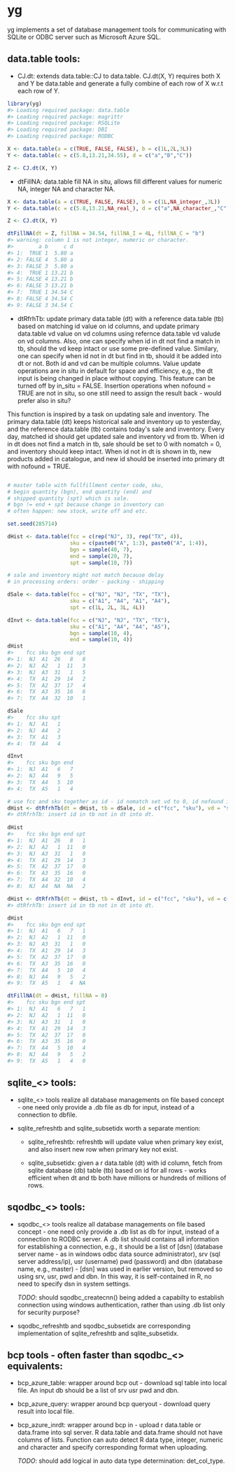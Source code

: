 <!-- README.md is generated from README.Rmd. Please edit that file -->
yg
==

yg implements a set of database management tools for communicating with SQLite or ODBC server such as Microsoft Azure SQL.

data.table tools:
-----------------

-   CJ.dt: extends data.table::CJ to data.table. CJ.dt(X, Y) requires both X and Y be data.table and generate a fully combine of each row of X w.r.t each row of Y.

``` r
library(yg)
#> Loading required package: data.table
#> Loading required package: magrittr
#> Loading required package: RSQLite
#> Loading required package: DBI
#> Loading required package: RODBC

X <- data.table(a = c(TRUE, FALSE, FALSE), b = c(1L,2L,3L))
Y <- data.table(c = c(5.8,13.21,34.55), d = c("a","B","C"))

Z <- CJ.dt(X, Y)
```

-   dtFillNA: data.table fill NA in situ, allows fill different values for numeric NA, integer NA and character NA.

``` r
X <- data.table(a = c(TRUE, FALSE, FALSE), b = c(1L,NA_integer_,3L))
Y <- data.table(c = c(5.8,13.21,NA_real_), d = c("a",NA_character_,"C"))

Z <- CJ.dt(X, Y)

dtFillNA(dt = Z, fillNA = 34.54, fillNA_I = 4L, fillNA_C = "b")
#> warning: column 1 is not integer, numeric or character.
#>        a b     c d
#> 1:  TRUE 1  5.80 a
#> 2: FALSE 4  5.80 a
#> 3: FALSE 3  5.80 a
#> 4:  TRUE 1 13.21 b
#> 5: FALSE 4 13.21 b
#> 6: FALSE 3 13.21 b
#> 7:  TRUE 1 34.54 C
#> 8: FALSE 4 34.54 C
#> 9: FALSE 3 34.54 C
```

-   dtRfrhTb: update primary data.table (dt) with a reference data.table (tb) based on matching id value on id columns, and update primary data.table vd value on vd columns using refernce data.table vd valude on vd columns. Also, one can specify when id in dt not find a match in tb, should the vd keep intact or use some pre-defined value. Similary, one can specify when id not in dt but find in tb, should it be added into dt or not. Both id and vd can be multiple columns. Value update operations are in situ in default for space and efficiency, e.g., the dt input is being changed in place without copying. This feature can be turned off by in\_situ = FALSE. Insertion operations when nofound = TRUE are not in situ, so one still need to assign the result back - would prefer also in situ?

This function is inspired by a task on updating sale and inventory. The primary data.table (dt) keeps historical sale and inventory up to yesterday, and the reference data.table (tb) contains today's sale and inventory. Every day, matched id should get updated sale and inventory vd from tb. When id in dt does not find a match in tb, sale should be set to 0 with nomatch = 0, and inventory should keep intact. When id not in dt is shown in tb, new products added in catalogue, and new id should be inserted into primary dt with nofound = TRUE.

``` r

# master table with fullfillment center code, sku, 
# begin quantity (bgn), end quantity (end) and 
# shipped quantity (spt) which is sale.
# bgn != end + spt because change in inventory can
# often happen: new stock, write off and etc.

set.seed(285714)

dHist <- data.table(fcc = c(rep("NJ", 3), rep("TX", 4)),
                    sku = c(paste0("A", 1:3), paste0("A", 1:4)),
                    bgn = sample(40, 7),
                    end = sample(20, 7),
                    spt = sample(10, 7))

# sale and inventory might not match because delay
# in processing orders: order - packing - shipping

dSale <- data.table(fcc = c("NJ", "NJ", "TX", "TX"),
                    sku = c("A1", "A4", "A1", "A4"),
                    spt = c(1L, 2L, 3L, 4L))

dInvt <- data.table(fcc = c("NJ", "NJ", "TX", "TX"),
                    sku = c("A1", "A4", "A4", "A5"),
                    bgn = sample(10, 4),
                    end = sample(10, 4))
dHist
#>    fcc sku bgn end spt
#> 1:  NJ  A1  26   8   8
#> 2:  NJ  A2   1  11   3
#> 3:  NJ  A3  31   1   5
#> 4:  TX  A1  29  14   2
#> 5:  TX  A2  37  17   4
#> 6:  TX  A3  35  16   6
#> 7:  TX  A4  32  10   1

dSale
#>    fcc sku spt
#> 1:  NJ  A1   1
#> 2:  NJ  A4   2
#> 3:  TX  A1   3
#> 4:  TX  A4   4

dInvt
#>    fcc sku bgn end
#> 1:  NJ  A1   6   7
#> 2:  NJ  A4   9   5
#> 3:  TX  A4   5  10
#> 4:  TX  A5   1   4

# use fcc and sku together as id - id nomatch set vd to 0, id nofound in dt will be added
dHist <- dtRfrhTb(dt = dHist, tb = dSale, id = c("fcc", "sku"), vd = "spt", nomatch = 0L, nofound = TRUE, in_situ = TRUE)
#> dtRfrhTb: insert id in tb not in dt into dt.
  
dHist
#>    fcc sku bgn end spt
#> 1:  NJ  A1  26   8   1
#> 2:  NJ  A2   1  11   0
#> 3:  NJ  A3  31   1   0
#> 4:  TX  A1  29  14   3
#> 5:  TX  A2  37  17   0
#> 6:  TX  A3  35  16   0
#> 7:  TX  A4  32  10   4
#> 8:  NJ  A4  NA  NA   2

dHist <- dtRfrhTb(dt = dHist, tb = dInvt, id = c("fcc", "sku"), vd = c("bgn", "end"), nomatch = NULL, nofound = TRUE, in_situ = TRUE)
#> dtRfrhTb: insert id in tb not in dt into dt.

dHist
#>    fcc sku bgn end spt
#> 1:  NJ  A1   6   7   1
#> 2:  NJ  A2   1  11   0
#> 3:  NJ  A3  31   1   0
#> 4:  TX  A1  29  14   3
#> 5:  TX  A2  37  17   0
#> 6:  TX  A3  35  16   0
#> 7:  TX  A4   5  10   4
#> 8:  NJ  A4   9   5   2
#> 9:  TX  A5   1   4  NA

dtFillNA(dt = dHist, fillNA = 0)
#>    fcc sku bgn end spt
#> 1:  NJ  A1   6   7   1
#> 2:  NJ  A2   1  11   0
#> 3:  NJ  A3  31   1   0
#> 4:  TX  A1  29  14   3
#> 5:  TX  A2  37  17   0
#> 6:  TX  A3  35  16   0
#> 7:  TX  A4   5  10   4
#> 8:  NJ  A4   9   5   2
#> 9:  TX  A5   1   4   0
```

sqlite\_&lt;&gt; tools:
-----------------------

-   sqlite\_&lt;&gt; tools realize all database managements on file based concept - one need only provide a <sqlite>.db file as db for input, instead of a connection to dbfile.

-   sqlite\_refreshtb and sqlite\_subsetidx worth a separate mention:

    -   sqlite\_refreshtb: refreshtb will update value when primary key exist, and also insert new row when primary key not exist.

    -   sqlite\_subsetidx: given a r data.table (dt) with id column, fetch from sqlite database (db) table (tb) based on id for all rows - works efficient when dt and tb both have millions or hundreds of millions of rows.

sqodbc\_&lt;&gt; tools:
-----------------------

-   sqodbc\_&lt;&gt; tools realize all database managements on file based concept - one need only provide a <sqodbc>.db list as db for input, instead of a connection to RODBC server. A <sqodbc>.db list should contains all information for establishing a connection, e.g., it should be a list of \[dsn\] (database server name - as in windows odbc data source administrator), srv (sql server address/ip), usr (username) pwd (password) and dbn (database name, e.g., master) - \[dsn\] was used in earlier version, but removed so using srv, usr, pwd and dbn. In this way, it is self-contained in R, no need to specify dsn in system settings.

    *TODO*: should sqodbc\_createcnn() being added a capabilty to establish connection using windows authentication, rather than using <sqodbc>.db list only for security purpose?

-   sqodbc\_refreshtb and sqodbc\_subsetidx are corresponding implementation of sqlite\_refreshtb and sqlite\_subsetidx.

bcp tools - often faster than sqodbc\_&lt;&gt; equivalents:
-----------------------------------------------------------

-   bcp\_azure\_table: wrapper around bcp out - download sql table into local file. An input db should be a list of srv usr pwd and dbn.

-   bcp\_azure\_query: wrapper around bcp queryout - download query result into local file.

-   bcp\_azure\_inrdt: wrapper around bcp in - upload r data.table or data.frame into sql server. R data.table and data.frame should not have columns of lists. Function can auto detect R data type, integer, numeric and character and specify corresponding format when uploading.

    *TODO*: should add logical in auto data type determination: det\_col\_type.

